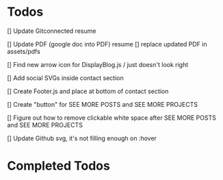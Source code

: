 
# Todos

[] Update Gitconnected resume

[] Update PDF (google doc into PDF) resume
    [] replace updated PDF in assets/pdfs
  
[] Find new arrow icon for DisplayBlog.js / just doesn't look right

[] Add social SVGs inside contact section

[] Create Footer.js and place at bottom of contact section

[] Create "button" for SEE MORE POSTS and SEE MORE PROJECTS

[] Figure out how to remove clickable white space after SEE MORE POSTS and SEE MORE PROJECTS

[] Update Github svg, it's not filling enough on :hover

# Completed Todos

